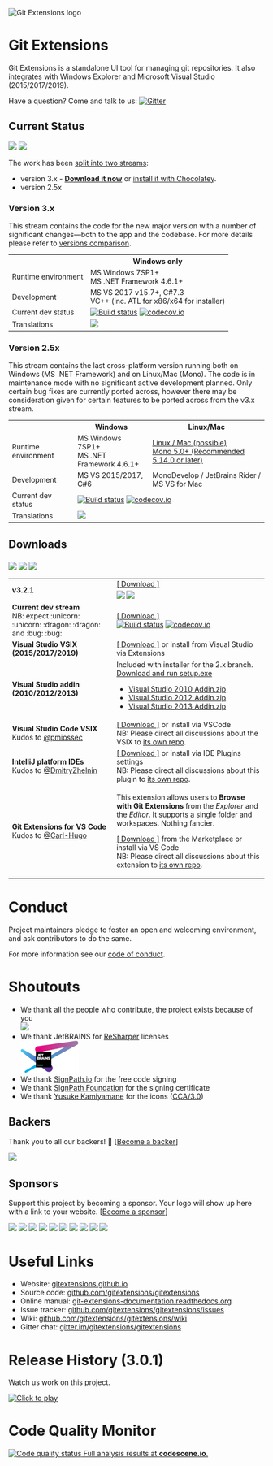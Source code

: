 ![Git Extensions logo](https://cdn.rawgit.com/gitextensions/gitextensions/master/Logo/git-extensions-logo.svg)

# Git Extensions

Git Extensions is a standalone UI tool for managing git repositories.
It also integrates with Windows Explorer and Microsoft Visual Studio (2015/2017/2019).

Have a question? Come and talk to us: [![Gitter](https://badges.gitter.im/Join%20Chat.svg)](https://gitter.im/gitextensions/gitextensions?utm_source=badge&utm_medium=badge&utm_campaign=pr-badge&utm_content=badge)

## Current Status

<a href="#backers" alt="sponsors on Open Collective"><img src="https://opencollective.com/gitextensions/backers/badge.svg" /></a> <a href="#sponsors" alt="Sponsors on Open Collective"><img src="https://opencollective.com/gitextensions/sponsors/badge.svg" /></a>

The work has been [split into two streams](https://github.com/gitextensions/gitextensions/wiki/Compare-versions):
 * version 3.x - **[Download it now](https://github.com/gitextensions/gitextensions/releases/latest)** or [install it with Chocolatey](https://chocolatey.org/packages/gitextensions).
 * version 2.5x

### Version 3.x

This stream contains the code for the new major version with a number of significant changes&mdash;both to the app and the codebase.
For more details please refer to [versions comparison](https://github.com/gitextensions/gitextensions/wiki/Compare-versions).

<table>
  <tr>
    <th>&nbsp;</th>
    <th>Windows only</th>
  </tr>
  <tr>
    <td>
      Runtime environment
    </td>
    <td>
      MS Windows 7SP1+ <br />
      MS .NET Framework 4.6.1+
    </td>
  </tr>
  <tr>
    <td>
      Development
    </td>
    <td>
      MS VS 2017 v15.7+, C#7.3<br />
      VC++ (inc. ATL for x86/x64 for installer)
    </td>
  </tr>
  <tr>
    <td>
      Current dev status
    </td>
    <td>
      <a href="https://ci.appveyor.com/project/gitextensions/gitextensions/branch/master"><img alt="Build status" src="https://ci.appveyor.com/api/projects/status/yo5kw7sl6da8danr/branch/master?svg=true" style="max-width:100%;"></a> <a href="https://codecov.io/gh/gitextensions/gitextensions"><img alt="codecov.io" src="https://codecov.io/gh/gitextensions/gitextensions/branch/master/graph/badge.svg" style="max-width:100%;"></a>
    </td>
  </tr>
  <tr>
    <td>
      Translations
    </td>
    <td>
      <a target="_blank" style="text-decoration:none; color:black; font-size:66%" href="https://github.com/gitextensions/gitextensions/wiki/Translations" title="More information in the wiki"><img src="https://ds0k0en9abmn1.cloudfront.net/static/charts/images/tx-logo-micro.646b0065fce6.png" ></a>
    </td>
  </tr>
</table>


### Version 2.5x

This stream contains the last cross-platform version running both on Windows (MS .NET Framework) and on Linux/Mac (Mono).
The code is in maintenance mode with no significant active development planned. Only certain bug fixes are currently ported across, however there may be consideration given for certain features to be ported across from the v3.x stream.

<table>
  <tr>
    <th>&nbsp;</th>
    <th>Windows</th>
    <th>Linux/Mac</th>
  </tr>
  <tr>
    <td>
      Runtime environment
    </td>
    <td>
      MS Windows 7SP1+ <br />
      MS .NET Framework 4.6.1+
    </td>
    <td>
      <a href="https://github.com/gitextensions/gitextensions/wiki/How-To:-run-Git-Extensions-on-Linux">Linux / Mac (possible)</a><br />
      <a href="http://www.mono-project.com/download/">Mono 5.0+ (Recommended 5.14.0 or later)</a>
    </td>
  </tr>
  <tr>
    <td>
      Development
    </td>
    <td>
      MS VS 2015/2017, C#6
    </td>
    <td>
      MonoDevelop / JetBrains Rider / MS VS for Mac
    </td>
  </tr>
  <tr>
    <td>
      Current dev status
    </td>
    <td colspan=2>
      <a href="https://ci.appveyor.com/project/gitextensions/gitextensions/branch/release/2.51"><img alt="Build status" src="https://ci.appveyor.com/api/projects/status/yo5kw7sl6da8danr/branch/release/2.51?svg=true" style="max-width:100%;"></a> <a href="https://codecov.io/gh/gitextensions/gitextensions"><img alt="codecov.io" src="https://codecov.io/gh/gitextensions/gitextensions/branch/release/2.51/graph/badge.svg" style="max-width:100%;"></a>
    </td>
  </tr>
  <tr>
    <td>
      Translations
    </td>
    <td colspan=2>
      <a target="_blank" style="text-decoration:none; color:black; font-size:66%" href="https://github.com/gitextensions/gitextensions/wiki/Translations" title="More information in the wiki"><img src="https://ds0k0en9abmn1.cloudfront.net/static/charts/images/tx-logo-micro.646b0065fce6.png" ></a>
    </td>
  </tr>
</table>


## Downloads
<a href="https://github.com/gitextensions/gitextensions/releases" rel="nofollow" style="vertical-align: -webkit-baseline-middle;"><img src="https://img.shields.io/github/downloads/gitextensions/gitextensions/total.svg?label=GitHub%20downloads%20(total)&cacheSeconds=86400"></a> <a href="https://sourceforge.net/projects/gitextensions/files" rel="nofollow" style="vertical-align: -webkit-baseline-middle;"><img src="https://img.shields.io/sourceforge/dt/gitextensions.svg?label=SourceForge%20downloads%20(total)&cacheSeconds=86400"></a> <a href="https://chocolatey.org/packages/gitextensions" rel="nofollow" style="vertical-align: -webkit-baseline-middle;"><img src="https://img.shields.io/chocolatey/dt/gitextensions.svg?label=Chocolatey%20downloads%20(total)&cacheSeconds=86400"></a>

<table>
  <tr>
    <td>
      <strong>v3.2.1</strong>
    </td>
    <td>
      <a href="https://github.com/gitextensions/gitextensions/releases/latest">[ Download ]</a><br />
      <a href="https://github.com/gitextensions/gitextensions/releases/latest" rel="nofollow" style="vertical-align: -webkit-baseline-middle;"><img src="https://img.shields.io/github/downloads/gitextensions/gitextensions/latest/total.svg?label=GitHub%20downloads%20(latest)&cacheSeconds=3600"></a> <a href="https://sourceforge.net/projects/gitextensions/" rel="nofollow" style="vertical-align: -webkit-baseline-middle;"><img src="https://img.shields.io/sourceforge/dt/gitextensions/v3.2.1.svg?label=SourceForge%20downloads%20(latest)&cacheSeconds=3600"></a>
    </td>
  </tr>
  <tr>
    <td>
      <strong>Current dev stream</strong><br />
      NB: expect :unicorn: :unicorn: :dragon: :dragon: and :bug: :bug:
    </td>
    <td>
      <a href="https://ci.appveyor.com/project/gitextensions/gitextensions/branch/master/artifacts">[ Download ]</a><br />
      <a href="https://ci.appveyor.com/project/gitextensions/gitextensions/branch/master"><img alt="Build status" src="https://ci.appveyor.com/api/projects/status/yo5kw7sl6da8danr/branch/master?svg=true" style="max-width:100%;"></a> <a href="https://codecov.io/gh/gitextensions/gitextensions"><img alt="codecov.io" src="https://codecov.io/gh/gitextensions/gitextensions/branch/master/graph/badge.svg" style="max-width:100%;"></a>
    </td>
  </tr>
  <tr>
    <td>
      <strong>Visual Studio VSIX (2015/2017/2019)</strong>
    </td>
    <td>
      <a href="https://marketplace.visualstudio.com/items?itemName=HenkWesthuis.GitExtensions">[ Download ]</a> or install from Visual Studio via Extensions
    </td>
  </tr>
  <tr>
    <td>
      <strong>Visual Studio addin (2010/2012/2013)</strong>
    </td>
    <td>
      Included with installer for the 2.x branch. <a href="https://github.com/gitextensions/gitextensions/releases/tag/v2.51.05">Download and run setup.exe</a><br />
      <ul>
        <li><a href="https://github.com/gitextensions/gitextensions/files/2646204/Visual.Studio.2010.Addin.zip">Visual Studio 2010 Addin.zip</a></li>
        <li><a href="https://github.com/gitextensions/gitextensions/files/2646205/Visual.Studio.2012.Addin.zip">Visual Studio 2012 Addin.zip</a></li>
        <li><a href="https://github.com/gitextensions/gitextensions/files/2646203/Visual.Studio.2013.Addin.zip">Visual Studio 2013 Addin.zip</a></li>
      </ul>
    </td>
  </tr>
  <tr>
    <td>
      <strong>Visual Studio Code VSIX</strong><br />
      Kudos to <a href="https://github.com/pmiossec" class="author text-inherit">@pmiossec</a>
    </td>
    <td>
      <a href="https://marketplace.visualstudio.com/items?itemName=pmiossec.vscode-gitextensions">[ Download ]</a> or install via VSCode<br />
      NB: Please direct all discussions about the VSIX to <a href="https://github.com/pmiossec/vscode-gitextensions">its own repo</a>.
    </td>
  </tr>
  <tr>
    <td>
      <strong>IntelliJ platform IDEs</strong><br />
      Kudos to <a href="https://github.com/DmitryZhelnin" class="author text-inherit">@DmitryZhelnin</a>
    </td>
    <td>
      <a href="https://plugins.jetbrains.com/plugin/11511-gitextensions">[ Download ]</a> or install via IDE Plugins settings<br />
      NB: Please direct all discussions about this plugin to <a href="https://github.com/DmitryZhelnin/git-extensions-intellij">its own repo</a>.
    </td>
  </tr>
  <tr>
    <td>
      <strong>Git Extensions for VS Code</strong><br />
      Kudos to <a href="https://github.com/Carl-Hugo" class="author text-inherit">@Carl-Hugo</a>
    </td>
    <td>
        <p>This extension allows users to <strong>Browse with Git Extensions</strong> from the <em>Explorer</em> and the <em>Editor</em>. It supports a single folder and workspaces. Nothing fancier.</p>
        <p><a href="https://marketplace.visualstudio.com/items?itemName=forevolve.git-extensions-for-vs-code">[ Download ]</a> from the Marketplace or install via VS Code<br />
        NB: Please direct all discussions about this extension to <a href="https://github.com/ForEvolve/git-extensions-for-vs-code">its own repo</a>.</p>
    </td>
  </tr>
</table>


# Conduct

Project maintainers pledge to foster an open and welcoming environment, and ask contributors to do the same.

For more information see our [code of conduct](CODE_OF_CONDUCT.md).


# Shoutouts

* We thank all the people who contribute, the project exists because of you<br />
  <a href="https://github.com/gitextensions/gitextensions/contributors"><img src="https://opencollective.com/gitextensions/contributors.svg?width=890&button=false" /></a>
* We thank JetBRAINS for [ReSharper](https://www.jetbrains.com/resharper/) licenses<br />
  <a href="https://www.jetbrains.com/?from=gitextensions" target="_blank"><img src="./GitUI/Resources/Icons/originals/jetbrains-variant-4.png"></a>
* We thank [SignPath.io](https://signpath.io/) for the free code signing
* We thank [SignPath Foundation](https://signpath.org/) for the signing certificate
* We thank [Yusuke Kamiyamane](http://p.yusukekamiyamane.com/) for the icons ([CCA/3.0](http://creativecommons.org/licenses/by/3.0/))


## Backers

Thank you to all our backers! 🙏 [[Become a backer](https://opencollective.com/gitextensions#backer)]

<a href="https://opencollective.com/gitextensions#backers" target="_blank"><img src="https://opencollective.com/gitextensions/backers.svg?width=890"></a>


## Sponsors

Support this project by becoming a sponsor. Your logo will show up here with a link to your website. [[Become a sponsor](https://opencollective.com/gitextensions#sponsor)]

<a href="https://opencollective.com/gitextensions/sponsor/0/website" target="_blank"><img src="https://opencollective.com/gitextensions/sponsor/0/avatar.svg"></a>
<a href="https://opencollective.com/gitextensions/sponsor/1/website" target="_blank"><img src="https://opencollective.com/gitextensions/sponsor/1/avatar.svg"></a>
<a href="https://opencollective.com/gitextensions/sponsor/2/website" target="_blank"><img src="https://opencollective.com/gitextensions/sponsor/2/avatar.svg"></a>
<a href="https://opencollective.com/gitextensions/sponsor/3/website" target="_blank"><img src="https://opencollective.com/gitextensions/sponsor/3/avatar.svg"></a>
<a href="https://opencollective.com/gitextensions/sponsor/4/website" target="_blank"><img src="https://opencollective.com/gitextensions/sponsor/4/avatar.svg"></a>
<a href="https://opencollective.com/gitextensions/sponsor/5/website" target="_blank"><img src="https://opencollective.com/gitextensions/sponsor/5/avatar.svg"></a>
<a href="https://opencollective.com/gitextensions/sponsor/6/website" target="_blank"><img src="https://opencollective.com/gitextensions/sponsor/6/avatar.svg"></a>
<a href="https://opencollective.com/gitextensions/sponsor/7/website" target="_blank"><img src="https://opencollective.com/gitextensions/sponsor/7/avatar.svg"></a>
<a href="https://opencollective.com/gitextensions/sponsor/8/website" target="_blank"><img src="https://opencollective.com/gitextensions/sponsor/8/avatar.svg"></a>
<a href="https://opencollective.com/gitextensions/sponsor/9/website" target="_blank"><img src="https://opencollective.com/gitextensions/sponsor/9/avatar.svg"></a>


# Useful Links

* Website: [gitextensions.github.io](https://gitextensions.github.io/)
* Source code: [github.com/gitextensions/gitextensions](https://github.com/gitextensions/gitextensions)
* Online manual: [git-extensions-documentation.readthedocs.org](https://git-extensions-documentation.readthedocs.org/en/latest/)
* Issue tracker: [github.com/gitextensions/gitextensions/issues](https://github.com/gitextensions/gitextensions/issues)
* Wiki: [github.com/gitextensions/gitextensions/wiki](https://github.com/gitextensions/gitextensions/wiki)
* Gitter chat: [gitter.im/gitextensions/gitextensions](https://gitter.im/gitextensions/gitextensions?utm_source=badge&utm_medium=badge&utm_campaign=pr-badge&utm_content=badge)


# Release History (3.0.1)
Watch us work on this project.

[![Click to play](https://img.youtube.com/vi/k6DhHbzkZvM/0.jpg)](https://www.youtube.com/watch?v=k6DhHbzkZvM)

# Code Quality Monitor

[![Code quality status](https://codescene.io/projects/5326/status.svg) Full analysis results at **codescene.io**.](https://codescene.io/projects/5326/jobs/latest-successful/results)
